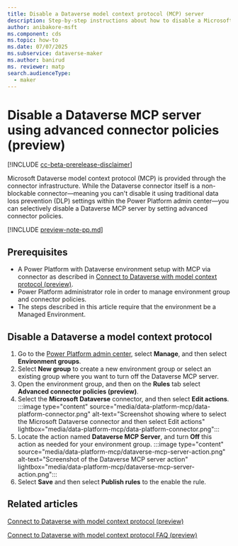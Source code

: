 ```yaml
---
title: Disable a Dataverse model context protocol (MCP) server
description: Step-by-step instructions about how to disable a Microsoft Dataverse model context protocol server using advanced connector policies. 
author: anibakore-msft
ms.component: cds
ms.topic: how-to
ms.date: 07/07/2025
ms.subservice: dataverse-maker
ms.author: banirud
ms. reviewer: matp
search.audienceType: 
  - maker
---
```

# Disable a Dataverse MCP server using advanced connector policies (preview)

[!INCLUDE [cc-beta-prerelease-disclaimer](../../includes/cc-beta-prerelease-disclaimer.md)]

Microsoft Dataverse model context protocol (MCP) is provided through the connector infrastructure. While the Dataverse connector itself is a non-blockable connector—meaning you can't disable it using traditional data loss prevention (DLP) settings within the Power Platform admin center—you can selectively disable a Dataverse MCP server by setting advanced connector policies.

[!INCLUDE [preview-note-pp.md](../../../shared/preview-includes/preview-note-pp.md)]

## Prerequisites

- A Power Platform with Dataverse environment setup with MCP via connector as described in [Connect to Dataverse with model context protocol (preview)](data-platform-mcp.md).
- Power Platform administrator role in order to manage environment group and connector policies.
- The steps described in this article require that the environment be a Managed Environment.

## Disable a Dataverse a model context protocol

1. Go to the [Power Platform admin center](https://admin.powerplatform.microsoft.com/), select **Manage**, and then select **Environment groups**. 
1. Select **New group** to create a new environment group or select an existing group where you want to turn off the Dataverse MCP server.
1. Open the environment group, and then on the **Rules** tab select **Advanced connector policies (preview)**.
1. Select the **Microsoft Dataverse** connector, and then select **Edit actions**.
   :::image type="content" source="media/data-platform-mcp/data-platform-connector.png" alt-text="Screenshot showing where to select the Microsoft Dataverse connector and then select Edit actions" lightbox="media/data-platform-mcp/data-platform-connector.png":::
1. Locate the action named **Dataverse MCP Server**, and turn **Off** this action as needed for your environment group.
   :::image type="content" source="media/data-platform-mcp/dataverse-mcp-server-action.png" alt-text="Screenshot of the Dataverse MCP server action" lightbox="media/data-platform-mcp/dataverse-mcp-server-action.png":::
1. Select **Save** and then select **Publish rules** to the enable the rule.

## Related articles

[Connect to Dataverse with model context protocol (preview)](data-platform-mcp.md)

[Connect to Dataverse with model context protocol FAQ (preview)](data-platform-mcp-faq.md)